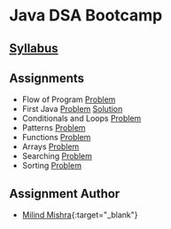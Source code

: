 # Java DSA Bootcamp

## [Syllabus](SYLLABUS.md)

## Assignments

- Flow of Program [Problem](assignments/1-flow-of-program.md) 
- First Java [Problem](assignments/2-first-java.md) [Solution](solutions/2-first-java.md)
- Conditionals and Loops [Problem](assignments/3-conditionals-loops.md)
- Patterns [Problem](assignments/patterns.md)
- Functions [Problem](assignments/4-functions.md)
- Arrays [Problem](assignments/5-arrays.md)
- Searching [Problem](assignments/6-searching.md)
- Sorting [Problem](assignments/7-sorting.md)


## Assignment Author 

- [Milind Mishra](https://milind.bio.link){:target="_blank"}
